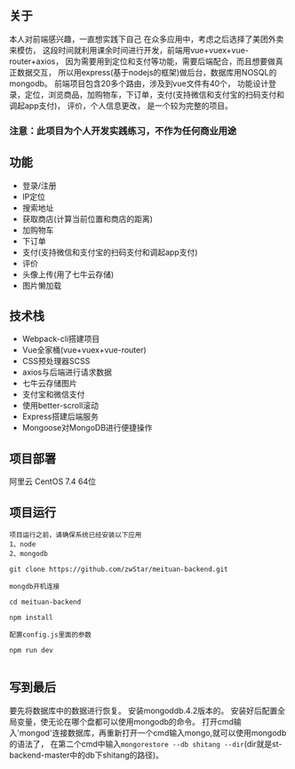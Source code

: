 ## 关于 ##
本人对前端感兴趣，一直想实践下自己
在众多应用中，考虑之后选择了美团外卖来模仿，
这段时间就利用课余时间进行开发，前端用vue+vuex+vue-router+axios，
因为需要用到定位和支付等功能，需要后端配合，而且想要做真正数据交互，
所以用express(基于nodejs的框架)做后台，数据库用NOSQL的mongodb。 
前端项目包含20多个路由，涉及到vue文件有40个，
功能设计登录，定位，浏览商品，加购物车，下订单，支付(支持微信和支付宝的扫码支付和调起app支付)，
评价，个人信息更改，
是一个较为完整的项目。

### 注意：此项目为个人开发实践练习，不作为任何商业用途
   
## 功能 ##
- 登录/注册
- IP定位
- 搜索地址
- 获取商店(计算当前位置和商店的距离)
- 加购物车
- 下订单
- 支付(支持微信和支付宝的扫码支付和调起app支付)
- 评价
- 头像上传(用了七牛云存储)
- 图片懒加载


## 技术栈 ##
- Webpack-cli搭建项目
- Vue全家桶(vue+vuex+vue-router)
- CSS预处理器SCSS
- axios与后端进行请求数据
- 七牛云存储图片
- 支付宝和微信支付
- 使用better-scroll滚动
- Express搭建后端服务
- Mongoose对MongoDB进行便捷操作

## 项目部署

阿里云 CentOS 7.4 64位

## 项目运行

```
项目运行之前，请确保系统已经安装以下应用
1、node
2、mongodb
```

```
git clone https://github.com/zwStar/meituan-backend.git

mongdb开机连接

cd meituan-backend

npm install

配置config.js里面的参数

npm run dev


```

## 写到最后
要先将数据库中的数据进行恢复。
安装mongoddb.4.2版本的。
安装好后配置全局变量，使无论在哪个盘都可以使用mongodb的命令。
打开cmd输入'mongod'连接数据库，再重新打开一个cmd输入mongo,就可以使用mongodb的语法了，
在第二个cmd中输入`mongorestore --db shitang --dir`(dir就是st-backend-master中的db下shitang的路径)。





